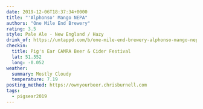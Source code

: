 ```yaml
---
date: 2019-12-06T18:37:34+0000
title: "'Alphonso' Mango NEPA"
authors: "One Mile End Brewery"
rating: 3.5
style: Pale Ale - New England / Hazy
drink_of: https://untappd.com/b/one-mile-end-brewery-alphonso-mango-nepa/3357607
checkin:
  title: Pig's Ear CAMRA Beer & Cider Festival
  lat: 51.552
  long: -0.052
weather:
  summary: Mostly Cloudy
  temperature: 7.19
posting_method: https://ownyourbeer.chrisburnell.com
tags:
  - pigsear2019
---
```

